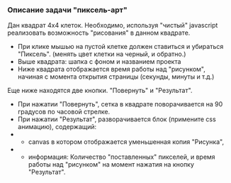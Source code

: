 ### Описание задачи "пиксель-арт"

Дан квадрат 4x4 клеток. Необходимо, используя "чистый" javascript реализовать возможность "рисования" в данном квадрате.

- При клике мышью на пустой клетке должен ставиться и убираться "Пиксель".
  (менять цвет клетки на черный, и обратно.)
- Выше квадрата: шапка с фоном и названием проекта
- Ниже квадрата отображается время работы над "рисунком", начиная с момента открытия страницы (секунды, минуты и т.д.)

Еще ниже находятся две кнопки. "Повернуть" и "Результат".

- При нажатии "Повернуть", сетка в квадрате поворачивается на 90 градусов
  по часовой стрелке.
- При нажатии "Результат", разворачивается блок (примените css анимацию),
  содержащий:
- - canvas в котором отображается уменьшенная копия "Рисунка",
- - информация: Количество "поставленных" пикселей, и время работы над "рисунком" на момент нажатия на кнопку "Результат".
